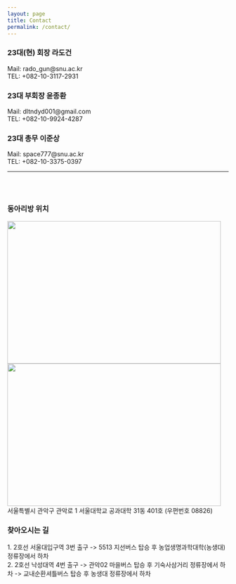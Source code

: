 ```yaml
---
layout: page
title: Contact
permalink: /contact/
---
```

<h3>23대(현) 회장 라도건</h3> 
Mail: rado_gun@snu.ac.kr<br/>
TEL: +082-10-3117-2931
<h3>23대 부회장 윤종환</h3>
Mail: dltndyd001@gmail.com<br/>
TEL: +082-10-9924-4287<br/>
<h3>23대 총무 이준상</h3>
Mail: space777@snu.ac.kr<br/>
TEL: +082-10-3375-0397

* * *

<br/>
<br/>
<h3>동아리방 위치</h3>
<img src="https://github.com/hsb6350/hanaro.github.io/blob/master/assets/acts/map1.PNG?raw=true" width="486" height="324"/>
<img src="https://github.com/hsb6350/hanaro.github.io/blob/master/assets/acts/map2.PNG?raw=true" width="486" height="324"/><br/>
서울특별시 관악구 관악로 1 서울대학교 공과대학 31동 401호 (우편번호 08826)<br/>
<h3>찾아오시는 길</h3>
1. 2호선 서울대입구역 3번 출구 -> 5513 지선버스 탑승 후 농업생명과학대학(농생대) 정류장에서 하차<br/>
2. 2호선 낙성대역 4번 출구 -> 관악02 마을버스 탑승 후 기숙사삼거리 정류장에서 하차 -> 교내순환셔틀버스 탑승 후 농생대 정류장에서 하차<br/>
